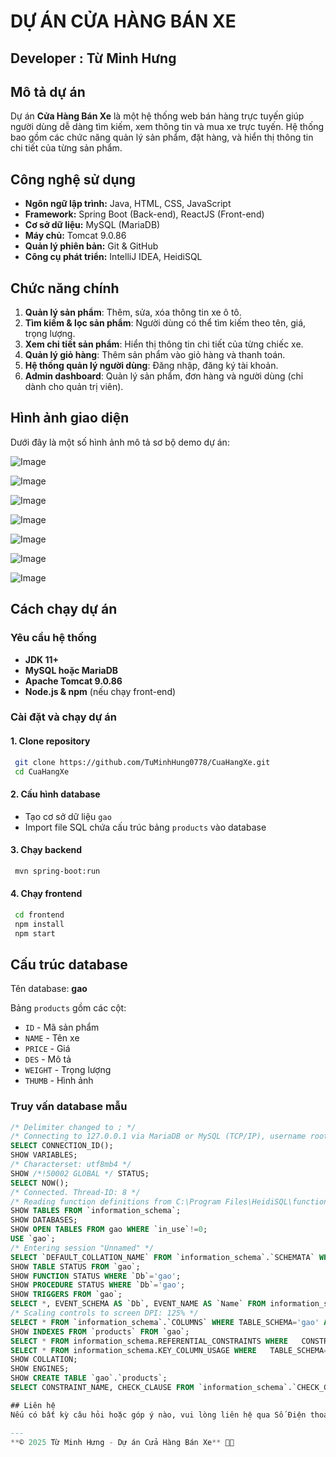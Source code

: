 # DỰ ÁN CỬA HÀNG BÁN XE

## Developer : **Từ Minh Hưng**

## Mô tả dự án
Dự án **Cửa Hàng Bán Xe** là một hệ thống web bán hàng trực tuyến giúp người dùng dễ dàng tìm kiếm, xem thông tin và mua xe trực tuyến. Hệ thống bao gồm các chức năng quản lý sản phẩm, đặt hàng, và hiển thị thông tin chi tiết của từng sản phẩm.

## Công nghệ sử dụng
- **Ngôn ngữ lập trình:** Java, HTML, CSS, JavaScript
- **Framework:** Spring Boot (Back-end), ReactJS (Front-end)
- **Cơ sở dữ liệu:** MySQL (MariaDB)
- **Máy chủ:** Tomcat 9.0.86
- **Quản lý phiên bản:** Git & GitHub
- **Công cụ phát triển:** IntelliJ IDEA, HeidiSQL

## Chức năng chính
1. **Quản lý sản phẩm**: Thêm, sửa, xóa thông tin xe ô tô.
2. **Tìm kiếm & lọc sản phẩm**: Người dùng có thể tìm kiếm theo tên, giá, trọng lượng.
3. **Xem chi tiết sản phẩm**: Hiển thị thông tin chi tiết của từng chiếc xe.
4. **Quản lý giỏ hàng**: Thêm sản phẩm vào giỏ hàng và thanh toán.
5. **Hệ thống quản lý người dùng**: Đăng nhập, đăng ký tài khoản.
6. **Admin dashboard**: Quản lý sản phẩm, đơn hàng và người dùng (chỉ dành cho quản trị viên).

## Hình ảnh giao diện
Dưới đây là một số hình ảnh mô tả sơ bộ demo dự án:

![Image](https://github.com/user-attachments/assets/6a24f053-ad66-4822-8521-bb6cf1e6510f)

![Image](https://github.com/user-attachments/assets/929db67c-3c43-4a70-8ff1-9c24b3a3cce0)

![Image](https://github.com/user-attachments/assets/98267561-b213-4ae9-b996-2cdbc0ff6629)

![Image](https://github.com/user-attachments/assets/ea31c668-26d1-4274-ad2a-07e9deb0faba)

![Image](https://github.com/user-attachments/assets/21abaaa7-bc39-49e6-96b8-4565f5bdfbb8)

![Image](https://github.com/user-attachments/assets/f0445718-be15-4c02-ba24-0e42cf1d7dbb)

![Image](https://github.com/user-attachments/assets/7f544471-97b7-4937-95ed-3217dc66cd37)

## Cách chạy dự án
### **Yêu cầu hệ thống**
- **JDK 11+**
- **MySQL hoặc MariaDB**
- **Apache Tomcat 9.0.86**
- **Node.js & npm** (nếu chạy front-end)

### **Cài đặt và chạy dự án**
#### **1. Clone repository**
```sh
 git clone https://github.com/TuMinhHung0778/CuaHangXe.git
 cd CuaHangXe
```
#### **2. Cấu hình database**
- Tạo cơ sở dữ liệu `gao`
- Import file SQL chứa cấu trúc bảng `products` vào database

#### **3. Chạy backend**
```sh
 mvn spring-boot:run
```

#### **4. Chạy frontend**
```sh
 cd frontend
 npm install
 npm start
```

## Cấu trúc database
Tên database: **gao**

Bảng `products` gồm các cột:
- `ID` - Mã sản phẩm
- `NAME` - Tên xe
- `PRICE` - Giá
- `DES` - Mô tả
- `WEIGHT` - Trọng lượng
- `THUMB` - Hình ảnh

### **Truy vấn database mẫu**
```sql
/* Delimiter changed to ; */
/* Connecting to 127.0.0.1 via MariaDB or MySQL (TCP/IP), username root, using password: No ... */
SELECT CONNECTION_ID();
SHOW VARIABLES;
/* Characterset: utf8mb4 */
SHOW /*!50002 GLOBAL */ STATUS;
SELECT NOW();
/* Connected. Thread-ID: 8 */
/* Reading function definitions from C:\Program Files\HeidiSQL\functions-mariadb.ini */
SHOW TABLES FROM `information_schema`;
SHOW DATABASES;
SHOW OPEN TABLES FROM gao WHERE `in_use`!=0;
USE `gao`;
/* Entering session "Unnamed" */
SELECT `DEFAULT_COLLATION_NAME` FROM `information_schema`.`SCHEMATA` WHERE `SCHEMA_NAME`='gao';
SHOW TABLE STATUS FROM `gao`;
SHOW FUNCTION STATUS WHERE `Db`='gao';
SHOW PROCEDURE STATUS WHERE `Db`='gao';
SHOW TRIGGERS FROM `gao`;
SELECT *, EVENT_SCHEMA AS `Db`, EVENT_NAME AS `Name` FROM information_schema.`EVENTS` WHERE `EVENT_SCHEMA`='gao';
/* Scaling controls to screen DPI: 125% */
SELECT * FROM `information_schema`.`COLUMNS` WHERE TABLE_SCHEMA='gao' AND TABLE_NAME='products' ORDER BY ORDINAL_POSITION;
SHOW INDEXES FROM `products` FROM `gao`;
SELECT * FROM information_schema.REFERENTIAL_CONSTRAINTS WHERE   CONSTRAINT_SCHEMA='gao'   AND TABLE_NAME='products'   AND REFERENCED_TABLE_NAME IS NOT NULL;
SELECT * FROM information_schema.KEY_COLUMN_USAGE WHERE   TABLE_SCHEMA='gao'   AND TABLE_NAME='products'   AND REFERENCED_TABLE_NAME IS NOT NULL;
SHOW COLLATION;
SHOW ENGINES;
SHOW CREATE TABLE `gao`.`products`;
SELECT CONSTRAINT_NAME, CHECK_CLAUSE FROM `information_schema`.`CHECK_CONSTRAINTS` WHERE CONSTRAINT_SCHEMA='gao' AND TABLE_NAME='products';

## Liên hệ
Nếu có bất kỳ câu hỏi hoặc góp ý nào, vui lòng liên hệ qua Số Điện thoại : 0898124614 (zalo) hoặc email: **tuminhhung0901@gmail.com**.

---
**© 2025 Từ Minh Hưng - Dự án Cửa Hàng Bán Xe** 🚗💨


